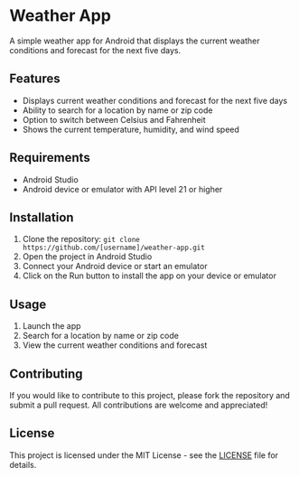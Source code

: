 
# Weather App

A simple weather app for Android that displays the current weather conditions and forecast for the next five days.

## Features
- Displays current weather conditions and forecast for the next five days
- Ability to search for a location by name or zip code
- Option to switch between Celsius and Fahrenheit
- Shows the current temperature, humidity, and wind speed

## Requirements
- Android Studio
- Android device or emulator with API level 21 or higher

## Installation
1. Clone the repository: `git clone https://github.com/[username]/weather-app.git`
2. Open the project in Android Studio
3. Connect your Android device or start an emulator
4. Click on the Run button to install the app on your device or emulator

## Usage
1. Launch the app
2. Search for a location by name or zip code
3. View the current weather conditions and forecast

## Contributing
If you would like to contribute to this project, please fork the repository and submit a pull request. All contributions are welcome and appreciated!

## License
This project is licensed under the MIT License - see the [LICENSE](LICENSE) file for details.
